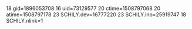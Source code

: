 18 gid=1896053708
16 uid=73129577
20 ctime=1508797068
20 atime=1508797178
23 SCHILY.dev=16777220
23 SCHILY.ino=25919747
18 SCHILY.nlink=1
